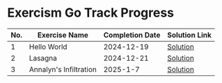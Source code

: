 # Exercism Go Track Progress

| No. | Exercise Name | Completion Date | Solution Link |
|-----|--------------|-----------------|---------------|
| 1 | Hello World | 2024-12-19 | [Solution](./go/hello-world/hello_world.go) |
| 2 | Lasagna | 2024-12-21 | [Solution](./go/lasagna/lasagna.go) |
| 3 | Annalyn's Infiltration | 2025-1-7 | [Solution](./go/annalyns-infiltration/annalyns_infiltration.go) |
